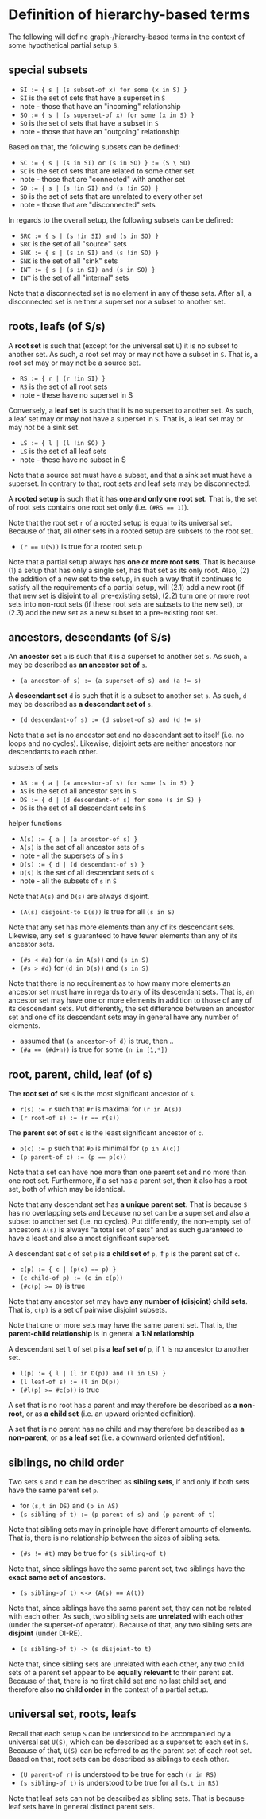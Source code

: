 
<!-- ======================================================================= -->
# Definition of hierarchy-based terms

The following will define graph-/hierarchy-based terms in the context of some
hypothetical partial setup `S`.

<!-- ======================================================================= -->
## special subsets

* `SI := { s | (s subset-of x) for some (x in S) }`
* `SI` is the set of sets that have a superset in `S`
* note - those that have an "incoming" relationship
* `SO := { s | (s superset-of x) for some (x in S) }`
* `SO` is the set of sets that have a subset in `S`
* note - those that have an "outgoing" relationship

Based on that, the following subsets can be defined:

* `SC := { s | (s in SI) or (s in SO) } := (S \ SD)`
* `SC` is the set of sets that are related to some other set
* note - those that are "connected" with another set
* `SD := { s | (s !in SI) and (s !in SO) }`
* `SD` is the set of sets that are unrelated to every other set
* note - those that are "disconnected" sets

In regards to the overall setup, the following subsets can be defined:

* `SRC := { s | (s !in SI) and (s in SO) }`
* `SRC` is the set of all "source" sets
* `SNK := { s | (s in SI) and (s !in SO) }`
* `SNK` is the set of all "sink" sets
* `INT := { s | (s in SI) and (s in SO) }`
* `INT` is the set of all "internal" sets

Note that a disconnected set is no element in any of these sets. After all,
a disconnected set is neither a superset nor a subset to another set.

<!-- ======================================================================= -->
## roots, leafs (of S/s)

A **root set** is such that (except for the universal set `U`) it is no subset
to another set. As such, a root set may or may not have a subset in `S`. That
is, a root set may or may not be a source set.

* `RS := { r | (r !in SI) }`
* `RS` is the set of all root sets
* note - these have no superset in S

Conversely, a **leaf set** is such that it is no superset to another set. As
such, a leaf set may or may not have a superset in `S`. That is, a leaf set
may or may not be a sink set.

* `LS := { l | (l !in SO) }`
* `LS` is the set of all leaf sets
* note - these have no subset in S

Note that a source set must have a subset, and that a sink set must have a
superset. In contrary to that, root sets and leaf sets may be disconnected.

A **rooted setup** is such that it has **one and only one root set**. That is,
the set of root sets contains one root set only (i.e. `(#RS == 1)`).

Note that the root set `r` of a rooted setup is equal to its universal set.
Because of that, all other sets in a rooted setup are subsets to the root set.

* `(r == U(S))` is true for a rooted setup

Note that a partial setup always has **one or more root sets**. That is because
(1) a setup that has only a single set, has that set as its only root. Also,
(2) the addition of a new set to the setup, in such a way that it continues to
satisfy all the requirements of a partial setup, will (2.1) add a new root (if
that new set is disjoint to all pre-existing sets), (2.2) turn one or more root
sets into non-root sets (if these root sets are subsets to the new set), or
(2.3) add the new set as a new subset to a pre-existing root set.

<!-- ======================================================================= -->
## ancestors, descendants (of S/s)

An **ancestor set** `a` is such that it is a superset to another set `s`.
As such, `a` may be described as **an ancestor set of** `s`.

* `(a ancestor-of s) := (a superset-of s) and (a != s)`

A **descendant set** `d` is such that it is a subset to another set `s`.
As such, `d` may be described as **a descendant set of** `s`.

* `(d descendant-of s) := (d subset-of s) and (d != s)`

Note that a set is no ancestor set and no descendant set to itself (i.e.
no loops and no cycles). Likewise, disjoint sets are neither ancestors
nor descendants to each other.

subsets of sets

* `AS := { a | (a ancestor-of s) for some (s in S) }`
* `AS` is the set of all ancestor sets in `S`
* `DS := { d | (d descendant-of s) for some (s in S) }`
* `DS` is the set of all descendant sets in `S`

helper functions

* `A(s) := { a | (a ancestor-of s) }`
* `A(s)` is the set of all ancestor sets of `s`
* note - all the supersets of `s` in `S`
* `D(s) := { d | (d descendant-of s) }`
* `D(s)` is the set of all descendant sets of `s`
* note - all the subsets of `s` in `S`

Note that `A(s)` and `D(s)` are always disjoint.

* `(A(s) disjoint-to D(s))` is true for all `(s in S)`

Note that any set has more elements than any of its descendant sets. Likewise,
any set is guaranteed to have fewer elements than any of its ancestor sets.

* `(#s < #a)` for `(a in A(s))` and `(s in S)`
* `(#s > #d)` for `(d in D(s))` and `(s in S)`

Note that there is no requirement as to how many more elements an ancestor set
must have in regards to any of its descendant sets. That is, an ancestor set
may have one or more elements in addition to those of any of its descendant
sets. Put differently, the set difference between an ancestor set and one of
its descendant sets may in general have any number of elements.

* assumed that `(a ancestor-of d)` is true, then ..
* `(#a == (#d+n))` is true for some `(n in [1,*])`

<!-- ======================================================================= -->
## root, parent, child, leaf (of s)

The **root set of** set `s` is the most significant ancestor of `s`.

* `r(s) := r` such that `#r` is maximal for `(r in A(s))`
* `(r root-of s) := (r == r(s))`

The **parent set of** set `c` is the least significant ancestor of `c`.

* `p(c) := p` such that `#p` is minimal for `(p in A(c))`
* `(p parent-of c) := (p == p(c))`

Note that a set can have noe more than one parent set and no more than one root
set. Furthermore, if a set has a parent set, then it also has a root set, both
of which may be identical.

Note that any descendant set has **a unique parent set**. That is because `S`
has no overlapping sets and because no set can be a superset and also a subset
to another set (i.e. no cycles). Put differently, the non-empty set of ancestors
`A(s)` is always "a total set of sets" and as such guaranteed to have a least
and also a most significant superset.

A descendant set `c` of set `p` is **a child set of** `p`,
if `p` is the parent set of `c`.

* `c(p) := { c | (p(c) == p) }`
* `(c child-of p) := (c in c(p))`
* `(#c(p) >= 0)` is true

Note that any ancestor set may have **any number of (disjoint) child sets**.
That is, `c(p)` is a set of pairwise disjoint subsets.

Note that one or more sets may have the same parent set. That is, the
**parent-child relationship** is in general **a 1:N relationship**.

A descendant set `l` of set `p` is **a leaf set of** `p`,
if `l` is no ancestor to another set.

* `l(p) := { l | (l in D(p)) and (l in LS) }`
* `(l leaf-of s) := (l in D(p))`
* `(#l(p) >= #c(p))` is true

A set that is no root has a parent and may therefore be described as
**a non-root**, or as **a child set** (i.e. an upward oriented definition).

A set that is no parent has no child and may therefore be described as
**a non-parent**, or as **a leaf set** (i.e. a downward oriented defintition).

<!-- ======================================================================= -->
## siblings, no child order

Two sets `s` and `t` can be described as **sibling sets**,
if and only if both sets have the same parent set `p`.

* for `(s,t in DS)` and `(p in AS)`
* `(s sibling-of t) := (p parent-of s) and (p parent-of t)`

Note that sibling sets may in principle have different amounts of elements.
That is, there is no relationship between the sizes of sibling sets.

* `(#s != #t)` may be true for `(s sibling-of t)`

Note that, since siblings have the same parent set,
two siblings have the **exact same set of ancestors**.

* `(s sibling-of t) <-> (A(s) == A(t))`

Note that, since siblings have the same parent set, they can not be related
with each other. As such, two sibling sets are **unrelated** with each other
(under the superset-of operator). Because of that, any two sibling sets are
**disjoint** (under DI-RE).

* `(s sibling-of t) -> (s disjoint-to t)`

Note that, since sibling sets are unrelated with each other, any two child
sets of a parent set appear to be **equally relevant** to their parent set.
Because of that, there is no first child set and no last child set, and
therefore also **no child order** in the context of a partial setup.

<!-- ======================================================================= -->
## universal set, roots, leafs

Recall that each setup `S` can be understood to be accompanied by a universal
set `U(S)`, which can be described as a superset to each set in `S`. Because
of that, `U(S)` can be referred to as the parent set of each root set. Based
on that, root sets can be described as siblings to each other.

* `(U parent-of r)` is understood to be true for each `(r in RS)`
* `(s sibling-of t)` is understood to be true for all `(s,t in RS)`

Note that leaf sets can not be described as sibling sets. That is because leaf
sets have in general distinct parent sets.
